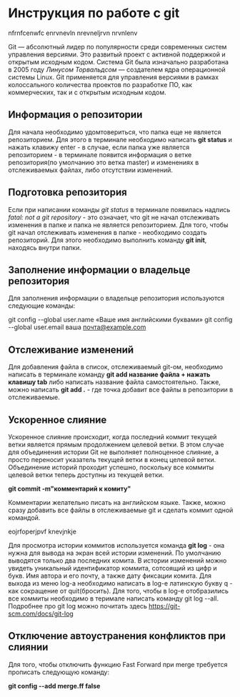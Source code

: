 # Инструкция по работе с git

nfrnfcenwfc
enrvnevln
nrevneljrvn
nrvnlenv

Git — абсолютный лидер по популярности среди современных систем управления версиями. Это развитый проект с активной поддержкой и открытым исходным кодом. Система Git была изначально разработана в 2005 году *Линусом Торвальдсом* — создателем ядра операционной системы Linux. Git применяется для управления версиями в рамках колоссального количества проектов по разработке ПО, как коммерческих, так и с открытым исходным кодом.

## Информация о репозитории

Для начала необходимо удомтовериться, что папка еще не является репозиторием. Для этого в терминале необходимо написать **git status** и нажать клавижу enter - в случае, если папка уже является репозиторием - в терминале появится информация о ветке репозитория(по умолчанию это ветка master) и изменениях в отслеживаемых файлах, либо отсутствии изменений.


## Подготовка репозитория

Если при написании команды *git status* в терминале появилась надпись *fatal: not a git repository* - это означает, что git не начал отслеживать изменения в папке и папка не является репозиторием.
Для того, чтобы git начал отслеживать изменения в папке - необходимо создать репозиторий. Для этого необходимо выполнить команду **git init**, находясь внутри папки.

## Заполнение информации о владельце репозитория

Для заполнения информации о владельце репозитория используются следующие команды:

 git config --global user.name «Ваше имя английскими буквами»
 git config --global user.email ваша почта@example.com 

## Отслеживание изменений 

Для добавления файла в список, отслеживаемый git-ом, необходимо написать в терминале команду **git add название файла + нажать клавишу tab** либо написать название файла самостоятельно. Также, можно написать **git add .** - где точка добавит все файлы в репозитории в отслеживаемые.

## Ускоренное слияние

Ускоренное слияние происходит, когда последний коммит текущей ветки является прямым продолжением целевой ветки. В этом случае для объединения истории Git не выполняет полноценное слияние, а просто переносит указатель текущей ветки в конец целевой ветки. Объединение историй проходит успешно, поскольку все коммиты целевой ветки теперь доступны из текущей ветки. 

**git commit -m"комментарий к комиту"**

Комментарии желательно писать на английском языке.
Также, можно сразу добавить все файлы в отслеживаемые git и сделать коммит одной командой. 

eojrfoperjpvf
knevjnkje

Для просмотра истории коммитов используется команда **git log** - она нужна для вывода на экран всей истории изменений. По умолчанию выводятся только два последних комита. В истории изменений можно увидеть уникальный идентификатор коммита, сотсоящий из цифр и букв. Имя автора и его почту, а также дату фиксации комита. Для выхода из меню log-а необходимо написать в log-е латинскую букву q - как сокращение от quit(бросить). Для того, чтобы в log-е отобразились все коммиты необходимо в теримале написать команду git log --all. Подробнее про git log можно почитать здесь https://git-scm.com/docs/git-log

## Отключение автоустранения конфликтов при слиянии

Для того, чтобы отключить функцию Fast Forward при merge требуется прописать следующую команду:

**git config --add merge.ff false**